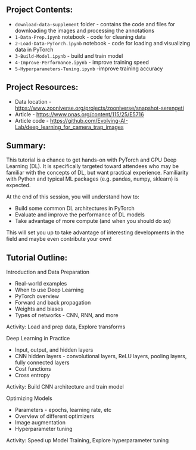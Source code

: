 ## Project Contents:
* `download-data-supplement` folder - contains the code and files for downloading the images and processing the annotations
* `1-Data-Prep.ipynb` notebook - code for cleaning data
* `2-Load-Data-PyTorch.ipynb` notebook - code for loading and visualizing data in PyTorch
* `3-Build-Model.ipynb` - build and train model
* `4-Improve-Performance.ipynb` - improve training speed
* `5-Hyperparameters-Tuning.ipynb` -improve training accuracy


## Project Resources:
* Data location - https://www.zooniverse.org/projects/zooniverse/snapshot-serengeti
* Article - https://www.pnas.org/content/115/25/E5716
* Article code - https://github.com/Evolving-AI-Lab/deep_learning_for_camera_trap_images


## Summary:

This tutorial is a chance to get hands-on with PyTorch and GPU Deep Learning (DL). It is specifically targeted toward attendees who may be familiar with the concepts of DL, but want practical experience. Familiarity with Python and typical ML packages (e.g. pandas, numpy, sklearn) is expected.

At the end of this session, you will understand how to:
* Build some common DL architectures in PyTorch
* Evaluate and improve the performance of DL models
* Take advantage of more compute (and when you should do so)

This will set you up to take advantage of interesting developments in the field and maybe even contribute your own!


## Tutorial Outline:

Introduction and Data Preparation 
* Real-world examples
* When to use Deep Learning
* PyTorch overview
* Forward and back propagation
* Weights and biases
* Types of networks - CNN, RNN, and more

Activity: Load and prep data, Explore transforms

Deep Learning in Practice  
* Input, output, and hidden layers
* CNN hidden layers - convolutional layers, ReLU layers, pooling layers, fully connected layers
* Cost functions
* Cross entropy

Activity: Build CNN architecture and train model

Optimizing Models 
* Parameters - epochs, learning rate, etc
* Overview of different optimizers
* Image augmentation
* Hyperparameter tuning

Activity: Speed up Model Training, Explore hyperparameter tuning

 
